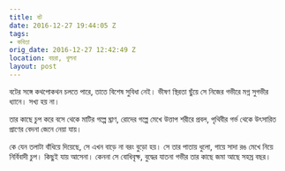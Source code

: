 ```yaml
---
title: বট
date: 2016-12-27 19:44:05 Z
tags:
- কবিতা
orig_date: 2016-12-27 12:42:49 Z
location: বয়রা, খুলনা
layout: post
---
```


বটের সঙ্গে কথপোকথন চলতে পারে,
তাতে বিশেষ সুবিধা নেই।
ভীষণ স্থিরতা ছুঁয়ে
সে নিজের গভীরে মগ্ন সুগভীর ধ্যানে।
সখ্য হয় না।

তার কাছে চুপ করে বসে থেকে
মাটির গল্পে ঘ্রাণ,
রোদের গল্পে মেখে উত্তাপ শরীরে প্রবল,
পৃথিবীর গর্ভ থেকে উৎসারিত প্রাণের বেদনা
জেনে নেয়া যায়।

কে যেন তলাটা বাঁধিয়ে দিয়েছে,
সে এখন বাড়ে না বরং
বুড়ো হয়।
সে তার পাতায় ধুলো, গায়ে সাদা রঙ মেখে নিয়ে
নির্বিবাদী চুপ।
কিছুই যায় আসেনা।
কেননা সে বোধিবৃক্ষ, বুদ্ধের যাতনা গভীর
তার কাছে জমা আছে
সহস্র বছর।